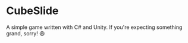 # CubeSlide

A simple game written with C# and Unity. If you're expecting something grand, sorry! :satisfied:
